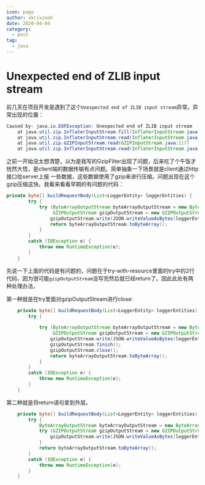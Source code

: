 ```yaml
---
icon: page
author: xkrivzooh
date: 2020-04-04
category:
  - post
tag:
  - java
---
```


# Unexpected end of ZLIB input stream

前几天在项目开发是遇到了这个`Unexpected end of ZLIB input stream`异常。异常出现的位置：

```java
Caused by: java.io.EOFException: Unexpected end of ZLIB input stream
	at java.util.zip.InflaterInputStream.fill(InflaterInputStream.java:240)
	at java.util.zip.InflaterInputStream.read(InflaterInputStream.java:158)
	at java.util.zip.GZIPInputStream.read(GZIPInputStream.java:117)
	at java.util.zip.InflaterInputStream.read(InflaterInputStream.java:122)
```

之前一开始没太想清楚，以为是我写的GzipFilter出现了问题，后来吃了个午饭才恍然大悟，是client端的数据传输有点问题。简单抽象一下场景就是client通过http接口给server上报
一些数据，这些数据使用了gzip来进行压缩。问题出现在这个gzip压缩这快。我看来看看早期的有问题的代码：

```java
private byte[] buildRequestBody(List<LoggerEntity> loggerEntities) {
		try {
			try (ByteArrayOutputStream byteArrayOutputStream = new ByteArrayOutputStream();
				 GZIPOutputStream gzipOutputStream = new GZIPOutputStream(byteArrayOutputStream)) {
				gzipOutputStream.write(JSON.writeValueAsBytes(loggerEntities));
				return byteArrayOutputStream.toByteArray();
			}
		}
		catch (IOException e) {
			throw new RuntimeException(e);
		}
	}
```

先说一下上面的代码是有问题的，问题在于try-with-resource里面的try中的2行代码，因为很可能`gzipOutputStream`没写完然后就已经return了。因此此处有两种处理办法，

第一种就是在try里面对gzipOutputStream进行close:

```java
	private byte[] buildRequestBody(List<LoggerEntity> loggerEntities) {
		try {
			
			try (ByteArrayOutputStream byteArrayOutputStream = new ByteArrayOutputStream();
				 GZIPOutputStream gzipOutputStream = new GZIPOutputStream(byteArrayOutputStream)) {
				gzipOutputStream.write(JSON.writeValueAsBytes(loggerEntities));
				gzipOutputStream.finish();
				gzipOutputStream.close();
				return byteArrayOutputStream.toByteArray();
			}
		}
		catch (IOException e) {
			throw new RuntimeException(e);
		}
	}
```


第二种就是将return语句拿到外层。

```java
	private byte[] buildRequestBody(List<LoggerEntity> loggerEntities) {
		try {
			ByteArrayOutputStream byteArrayOutputStream = new ByteArrayOutputStream();
			try (GZIPOutputStream gzipOutputStream = new GZIPOutputStream(byteArrayOutputStream)) {
				gzipOutputStream.write(JSON.writeValueAsBytes(loggerEntities));
			}
			return byteArrayOutputStream.toByteArray();
		}
		catch (IOException e) {
			throw new RuntimeException(e);
		}
	}
```

